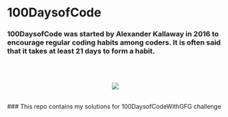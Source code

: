 # 100DaysofCode

### 100DaysofCode was started by Alexander Kallaway in 2016 to encourage regular coding habits among coders. It is often said that it takes at least 21 days to form a habit. 
<br>
<br>
<p align="center">
<img src="https://media.geeksforgeeks.org/wp-content/cdn-uploads/20210914130327/100-Days-of-Code-with-GFG-Get-Committed-to-a-Challenge.png">

</p>

<br>
### This repo contains my solutions for 100DaysofCodeWithGFG challenge
